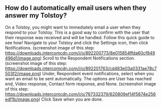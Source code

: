 ## How do I automatically email users when they answer my Tolstoy?

On a Tolstoy, you might want to immediately email a user when they respond to your Tolstoy. This is a good way to confirm with the user that their response was received and will be handled. Follow this quick guide to see how!
Navigate to your Tolstoy and click the Settings icon, then click Notifications. (screenshot image of this step: https://downloads.intercomcdn.com/i/o/892200773/8e015854ffda60cf849496d1/image.png) 
Scroll to the Respondent Notifications section. (screenshot image of this step: https://downloads.intercomcdn.com/i/o/892201763/cd483e03a0331ae78c7503f2/image.png) 
Under, Respondent event notifications, select when you want an email to be sent automatically. The options are User has reached end, Video response, Contact form response, and None. (screenshot image of this step: https://downloads.intercomcdn.com/i/o/767332379/620809ef14f5674e256edf1b/image.png) 
Click Save when you are done. 
